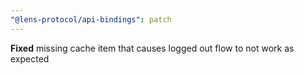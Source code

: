 ```yaml
---
"@lens-protocol/api-bindings": patch
---
```


**Fixed** missing cache item that causes logged out flow to not work as expected
